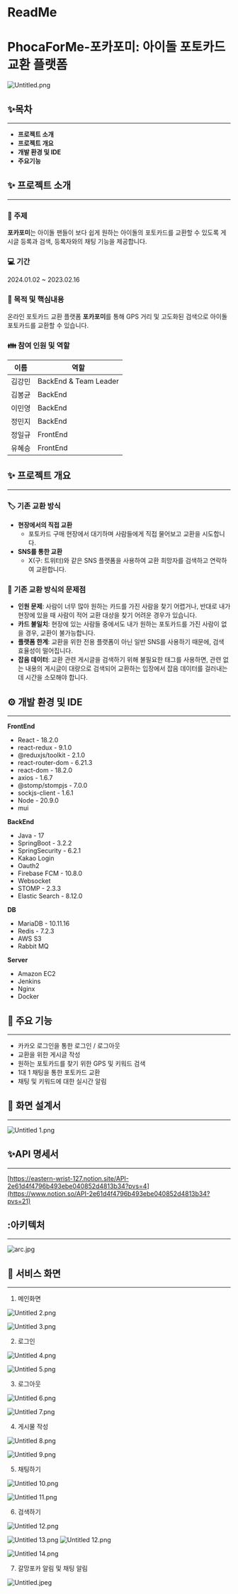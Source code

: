 # ReadMe

# PhocaForMe-포카포미: 아이돌 포토카드 교환 플랫폼

![Untitled.png](README%2FUntitled.png)

## ✨목차

---

- **프로젝트 소개**
- **프로젝트 개요**
- **개발 환경 및 IDE**
- **주요기능**

## ✨ 프로젝트 소개

---

### **💖** 주제

**포카포미**는 아이돌 팬들이 보다 쉽게 원하는 아이돌의 포토카드를 교환할 수 있도록 게시글 등록과 검색, 등록자와의 채팅 기능을 제공합니다. 

### 💻 기간

2024.01.02 ~ 2023.02.16

### 👀 목적 및 핵심내용

온라인 포토카드 교환 플랫폼 **포카포미**를 통해 GPS 거리 및 고도화된 검색으로 아이돌 포토카드를 교환할 수 있습니다. 

### 👪 참여 인원 및 역할

| 이름 | 역할 |
| --- | --- |
| 김강민 | BackEnd & Team Leader |
| 김봉균 | BackEnd  |
| 이민영 | BackEnd  |
| 정민지 | BackEnd  |
| 정일규 | FrontEnd |
| 유혜승 | FrontEnd |

## ✨ 프로젝트 개요

---

### 🏷️ **기존 교환 방식**

- **현장에서의 직접 교환**
    - 포토카드 구매 현장에서 대기하며 사람들에게 직접 물어보고 교환을 시도합니다.
- **SNS를 통한 교환**
    - X(구: 트위터)와 같은 SNS 플랫폼을 사용하여 교환 희망자를 검색하고 연락하여 교환합니다.

### 🚨 **기존 교환 방식의** 문제점

- **인원 문제**: 사람이 너무 많아 원하는 카드를 가진 사람을 찾기 어렵거나, 반대로 내가 현장에 있을 때 사람이 적어 교환 대상을 찾기 어려운 경우가 있습니다.
- **카드 불일치**: 현장에 있는 사람들 중에서도 내가 원하는 포토카드를 가진 사람이 없을 경우, 교환이 불가능합니다.
- **플랫폼 한계**: 교환을 위한 전용 플랫폼이 아닌 일반 SNS를 사용하기 때문에, 검색 효율성이 떨어집니다.
- **잡음 데이터**: 교환 관련 게시글을 검색하기 위해 불필요한 태그를 사용하면, 관련 없는 내용의 게시글이 대량으로 검색되어 교환하는 입장에서 잡음 데이터를 걸러내는 데 시간을 소모해야 합니다.

## **⚙︎** 개발 환경 및 IDE

---

**FrontEnd**

- React - 18.2.0
- react-redux - 9.1.0
- @reduxjs/toolkit - 2.1.0
- react-router-dom - 6.21.3
- react-dom - 18.2.0
- axios - 1.6.7
- @stomp/stompjs - 7.0.0
- sockjs-client - 1.6.1
- Node - 20.9.0
- mui

**BackEnd**

- Java - 17
- SpringBoot - 3.2.2
- SpringSecurity - 6.2.1
- Kakao Login
- Oauth2
- Firebase FCM - 10.8.0
- Websocket
- STOMP - 2.3.3
- Elastic Search - 8.12.0

**DB**

- MariaDB - 10.11.16
- Redis - 7.2.3
- AWS S3
- Rabbit MQ

**Server**

- Amazon EC2
- Jenkins
- Nginx
- Docker

## 🔎 주요 기능

---

- 카카오 로그인을 통한 로그인 / 로그아웃
- 교환을 위한 게시글 작성
- 원하는 포토카드를 찾기 위한 GPS 및 키워드 검색
- 1대 1 채팅을 통한 포토카드 교환
- 채팅 및 키워드에 대한 실시간 알림

## 📱 화면 설계서

---

![Untitled 1.png](README%2FUntitled%201.png)

## ✨API 명세서

---

[https://eastern-wrist-127.notion.site/API-2e61d4f4796b493ebe040852d4813b34?pvs=4](https://www.notion.so/API-2e61d4f4796b493ebe040852d4813b34?pvs=21)

## :아키텍처

---

![arc.jpg](README%2Farc.jpg)

## 📱 서비스 화면

---

1. 메인화면

![Untitled 2.png](README%2FUntitled%202.png)

![Untitled 3.png](README%2FUntitled%203.png)

2. 로그인

![Untitled 4.png](README%2FUntitled%204.png)

![Untitled 5.png](README%2FUntitled%205.png)

3. 로그아웃

![Untitled 6.png](README%2FUntitled%206.png)

![Untitled 7.png](README%2FUntitled%207.png)

4. 게시물 작성

![Untitled 8.png](README%2FUntitled%208.png)

![Untitled 9.png](README%2FUntitled%209.png)

5. 채팅하기

![Untitled 10.png](README%2FUntitled%2010.png)

![Untitled 11.png](README%2FUntitled%2011.png)

6. 검색하기

![Untitled 12.png](README%2FUntitled%2012.png)

![Untitled 13.png](README%2FUntitled%2013.png)
![Untitled 12.png](README%2FUntitled%2012.png)

![Untitled 14.png](README%2FUntitled%2014.png)



7. 갈망포카 알림 및 채팅 알림

![Untitled.jpeg](README%2FUntitled.jpeg)